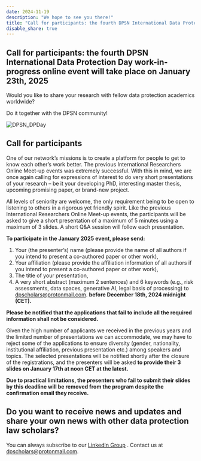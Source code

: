 ```yaml
---
date: 2024-11-19
description: "We hope to see you there!"
title: "Call for participants: the fourth DPSN International Data Protection Day work-in-progress online event will take place on January 23th, 2025"
disable_share: true
---
```


## **Call for participants: the fourth DPSN International Data Protection Day work-in-progress online event will take place on January 23th, 2025** ##

Would you like to share your research with fellow data protection academics worldwide? 

Do it together with the DPSN community!


![DPSN_DPDay](https://github.com/user-attachments/assets/28760575-f1e7-4147-8024-451904a2d96f)

## **Call for participants** ##

One of our network’s missions is to create a platform for people to get to know each other’s work better. 
The previous International Researchers Online Meet-up events was extremely successful. With this in mind, 
we are once again calling for expressions of interest to do very short presentations of your research – be it your developing PhD, 
interesting master thesis, upcoming promising paper, or brand-new project. 

All levels of seniority are welcome, 
the only requirement being to be open to listening to others in a rigorous yet friendly spirit.
Like the previous International Researchers Online Meet-up events, the participants will be asked to give a short presentation of a maximum of 5 minutes using a maximum of 3 slides. 
A short Q&A session will follow each presentation. 

**To participate in the January 2025 event, please send:**

1.	Your (the presenter’s) name (please provide the name of all authors if you intend to present a co-authored paper or other work),
2.	Your affiliation (please provide the affiliation information of all authors if you intend to present a co-authored paper or other work), 
3.	The title of your presentation, 
4.	A very short abstract (maximum 2 sentences) and 6 keywords (e.g., risk assessments, data spaces, generative AI, legal basis of processing)
to dpscholars@protonmail.com. **before December 18th, 2024 midnight (CET).**

**Please be notified that the applications that fail to include all the required information shall not be considered.**

Given the high number of applicants we received in the previous years and the limited number of presentations we can accommodate, 
we may have to reject some of the applications to ensure diversity (gender, nationality, institutional affiliation, previous presentation etc.) among speakers and topics.
The selected presentations will be notified shortly after the closure of the registrations, 
and the presenters will be asked **to provide their 3 slides on January 17th at noon CET at the latest.** 

**Due to practical limitations, the presenters who fail to submit their slides by this deadline will be removed from the program despite the confirmation email they receive.**

## Do you want to receive news and updates and share your own news with other data protection law scholars? ##
You can always subscribe to our [LinkedIn Group](https://www.linkedin.com/groups/12734731/) . Contact us at dpscholars@protonmail.com.




